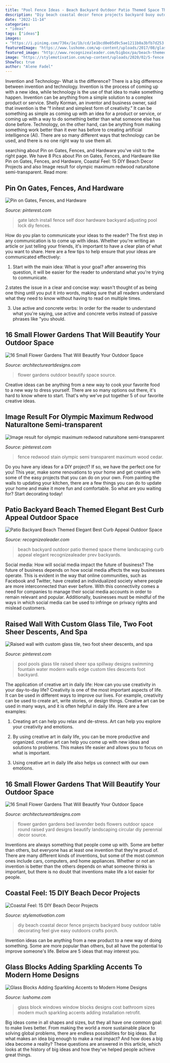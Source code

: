 ```yaml
---
title: "Pool Fence Ideas - Beach Backyard Outdoor Patio Themed Space Theme Landscaping Curb Appeal Elegant Recognizealeader Prev Backyards"
description: "Diy beach coastal decor fence projects backyard buoy outdoor table decorating feel give easy outdoors crafts porch"
date: "2022-11-14"
categories:
- "ideas"
tags: ["ideas"]
images:
- "https://i.pinimg.com/736x/1e/1b/cd/1e1bcd0e05d9c5ae1211b0a3bfb7d253.jpg"
featuredImage: "https://www.lushome.com/wp-content/uploads/2017/08/glass-blocks-modern-building-materials-12.jpg"
featured_image: "http://www.recognizealeader.com/bigbox/pa/beach-themed-backyard-elegant-best-curb-appeal-outdoor-space_outdoor-patio-and-backyard.jpg"
image: "https://stylemotivation.com/wp-content/uploads/2020/02/5-fence.jpg"
ShowToc: true
author: "Alene Fadel"
---
```



Invention and Technology- What is the difference?
There is a big difference between invention and technology. Invention is the process of coming up with a new idea, while technology is the use of that idea to make something happen. Invention can be anything from a simple solution to a complex product or service. Shelly Korman, an inventor and business owner, said that invention is the “f initest and simplest form of creativity.” It can be something as simple as coming up with an idea for a product or service, or coming up with a way to do something better than what someone else has done before. Technology, on the other hand, can be anything from making something work better than it ever has before to creating artificial intelligence (AI). There are so many different ways that technology can be used, and there is no one right way to use them all.

	

		
searching about Pin on Gates, Fences, and Hardware you've visit to the right page. We have 8 Pics about Pin on Gates, Fences, and Hardware like Pin on Gates, Fences, and Hardware, Coastal Feel: 15 DIY Beach Decor Projects and also Image result for olympic maximum redwood naturaltone semi-transparent. Read more:
		
    
## Pin On Gates, Fences, And Hardware

<img loading=lazy src="https://i.pinimg.com/736x/e7/f2/e4/e7f2e44854e038f45fc05600e5cbc9bd--gate-latch-fence.jpg" onerror="this.onerror=null;this.src='https://tse2.mm.bing.net/th?id=OIP.I6hy3ifC3e5nw1S1WehedQHaLH&amp;pid=15.1';" alt="Pin on Gates, Fences, and Hardware">

_Source: pinterest.com_

>gate latch install fence self door hardware backyard adjusting pool lock diy fences. 

	

How do you plan to communicate your ideas to the reader?
The first step in any communication is to come up with ideas. Whether you're writing an article or just telling your friends, it's important to have a clear plan of what you want to share. Here are a few tips to help ensure that your ideas are communicated effectively:
1. Start with the main idea: What is your goal? after answering this question, it will be easier for the reader to understand what you're trying to communicate.

2.states the issue in a clear and concise way: wasn't thought of as being one thing until you put it into words, making sure that all readers understand what they need to know without having to read on multiple times.

3. Use active and concrete verbs: In order for the reader to understand what you're saying, use active and concrete verbs instead of passive phrases like "you should.

    
## 16 Small Flower Gardens That Will Beautify Your Outdoor Space

<img loading=lazy src="https://www.architectureartdesigns.com/wp-content/uploads/2017/03/11-26.jpg" onerror="this.onerror=null;this.src='https://tse3.mm.bing.net/th?id=OIP.10E8AJJ7sEf_dRrLryUMQQHaFj&amp;pid=15.1';" alt="16 Small Flower Gardens That Will Beautify Your Outdoor Space">

_Source: architectureartdesigns.com_

>flower gardens outdoor beautify space source. 

	

Creative ideas can be anything from a new way to cook your favorite food to a new way to dress yourself. There are so many options out there, it's hard to know where to start. That's why we've put together 5 of our favorite creative ideas.

    
## Image Result For Olympic Maximum Redwood Naturaltone Semi-transparent

<img loading=lazy src="https://i.pinimg.com/736x/1e/1b/cd/1e1bcd0e05d9c5ae1211b0a3bfb7d253.jpg" onerror="this.onerror=null;this.src='https://tse4.mm.bing.net/th?id=OIP.Dna-R7Fdx1005zeUATNO4QHaJ4&amp;pid=15.1';" alt="Image result for olympic maximum redwood naturaltone semi-transparent">

_Source: pinterest.com_

>fence redwood stain olympic semi transparent maximum wood cedar. 

	

Do you have any ideas for a DIY project? If so, we have the perfect one for you! This year, make some renovations to your home and get creative with some of the easy projects that you can do on your own. From painting the walls to updating your kitchen, there are a few things you can do to update your home and make it more fun and comfortable. So what are you waiting for? Start decorating today!

    
## Patio Backyard Beach Themed Elegant Best Curb Appeal Outdoor Space

<img loading=lazy src="http://www.recognizealeader.com/bigbox/pa/beach-themed-backyard-elegant-best-curb-appeal-outdoor-space_outdoor-patio-and-backyard.jpg" onerror="this.onerror=null;this.src='https://tse4.mm.bing.net/th?id=OIP.USg5pBUUfjkWcVImOmfkHQHaLH&amp;pid=15.1';" alt="Patio Backyard Beach Themed Elegant Best Curb Appeal Outdoor Space">

_Source: recognizealeader.com_

>beach backyard outdoor patio themed space theme landscaping curb appeal elegant recognizealeader prev backyards. 

	

Social media: How will social media impact the future of business?
The future of business depends on how social media affects the way businesses operate. This is evident in the way that online communities, such as Facebook and Twitter, have created an individualized society where people are more interconnected than ever before. With this connectivity comes a need for companies to manage their social media accounts in order to remain relevant and popular. Additionally, businesses must be mindful of the ways in which social media can be used to infringe on privacy rights and mislead customers.

    
## Raised Wall With Custom Glass Tile, Two Foot Sheer Descents, And Spa

<img loading=lazy src="https://i.pinimg.com/736x/55/21/67/552167d3047d6551b49a92dbd10c8d82--pool-fountain-custom-glass.jpg" onerror="this.onerror=null;this.src='https://tse1.mm.bing.net/th?id=OIP.ispc3wSwqfdhRgtw532WugHaE7&amp;pid=15.1';" alt="Raised wall with custom glass tile, two foot sheer descents, and spa">

_Source: pinterest.com_

>pool pools glass tile raised sheer spa spillway designs swimming fountain water modern walls edge custom tiles descents foot backyard. 

	

The application of creative art in daily life: How can you use creativity in your day-to-day life?
Creativity is one of the most important aspects of life. It can be used in different ways to improve our lives. For example, creativity can be used to create art, write stories, or design things. Creative art can be used in many ways, and it is often helpful in daily life. Here are a few examples: 
1) Creating art can help you relax and de-stress. Art can help you explore your creativity and emotions.

2) By using creative art in daily life, you can be more productive and organized. creative art can help you come up with new ideas and solutions to problems. This makes life easier and allows you to focus on what is important.

3) Using creative art in daily life also helps us connect with our own emotions.

    
## 16 Small Flower Gardens That Will Beautify Your Outdoor Space

<img loading=lazy src="https://www.architectureartdesigns.com/wp-content/uploads/2017/03/15-23-630x472.jpg" onerror="this.onerror=null;this.src='https://tse4.mm.bing.net/th?id=OIP._iT0lTlS-qVAYA5HSalhkgHaFj&amp;pid=15.1';" alt="16 Small Flower Gardens That Will Beautify Your Outdoor Space">

_Source: architectureartdesigns.com_

>flower garden gardens bed lavender beds flowers outdoor space round raised yard designs beautify landscaping circular diy perennial decor source. 

	

Inventions are always something that people come up with. Some are better than others, but everyone has at least one invention that they’re proud of. There are many different kinds of inventions, but some of the most common ones include cars, computers, and home appliances. Whether or not an invention is better than the others depends on what someone thinks is important, but there is no doubt that inventions make life a lot easier for people.

    
## Coastal Feel: 15 DIY Beach Decor Projects

<img loading=lazy src="https://stylemotivation.com/wp-content/uploads/2020/02/5-fence.jpg" onerror="this.onerror=null;this.src='https://tse4.mm.bing.net/th?id=OIP.obrFShNaHnM8cJbHrqEe1QHaOF&amp;pid=15.1';" alt="Coastal Feel: 15 DIY Beach Decor Projects">

_Source: stylemotivation.com_

>diy beach coastal decor fence projects backyard buoy outdoor table decorating feel give easy outdoors crafts porch. 

	

Invention ideas can be anything from a new product to a new way of doing something. Some are more popular than others, but all have the potential to improve someone's life. Below are 5 ideas that may interest you.

    
## Glass Blocks Adding Sparkling Accents To Modern Home Designs

<img loading=lazy src="https://www.lushome.com/wp-content/uploads/2017/08/glass-blocks-modern-building-materials-12.jpg" onerror="this.onerror=null;this.src='https://tse1.mm.bing.net/th?id=OIP.m_y5Vdif1edhTqDY9WKXTAHaFj&amp;pid=15.1';" alt="Glass Blocks Adding Sparkling Accents to Modern Home Designs">

_Source: lushome.com_

>glass block windows window blocks designs cost bathroom sizes modern much sparkling accents adding installation retrofit. 

	

Big ideas come in all shapes and sizes, but they all have one common goal: to make lives better. From making the world a more sustainable place to solving global problems, there are endless possibilities for big ideas. But what makes an idea big enough to make a real impact? And how does a big idea become a reality? These questions are answered in this article, which looks at the history of big ideas and how they've helped people achieve great things.

